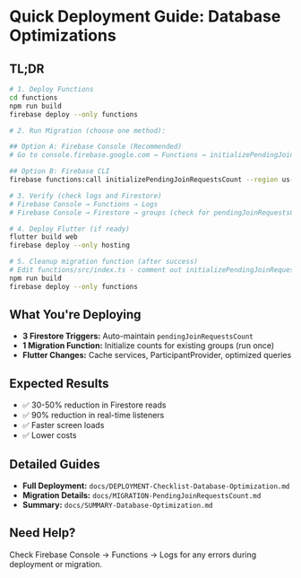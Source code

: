 # Quick Deployment Guide: Database Optimizations

## TL;DR

```bash
# 1. Deploy Functions
cd functions
npm run build
firebase deploy --only functions

# 2. Run Migration (choose one method):

## Option A: Firebase Console (Recommended)
# Go to console.firebase.google.com → Functions → initializePendingJoinRequestsCount → Run

## Option B: Firebase CLI
firebase functions:call initializePendingJoinRequestsCount --region us-east4

# 3. Verify (check logs and Firestore)
# Firebase Console → Functions → Logs
# Firebase Console → Firestore → groups (check for pendingJoinRequestsCount field)

# 4. Deploy Flutter (if ready)
flutter build web
firebase deploy --only hosting

# 5. Cleanup migration function (after success)
# Edit functions/src/index.ts - comment out initializePendingJoinRequestsCount
npm run build
firebase deploy --only functions
```

## What You're Deploying

- **3 Firestore Triggers:** Auto-maintain `pendingJoinRequestsCount`
- **1 Migration Function:** Initialize counts for existing groups (run once)
- **Flutter Changes:** Cache services, ParticipantProvider, optimized queries

## Expected Results

- ✅ 30-50% reduction in Firestore reads
- ✅ 90% reduction in real-time listeners
- ✅ Faster screen loads
- ✅ Lower costs

## Detailed Guides

- **Full Deployment:** `docs/DEPLOYMENT-Checklist-Database-Optimization.md`
- **Migration Details:** `docs/MIGRATION-PendingJoinRequestsCount.md`
- **Summary:** `docs/SUMMARY-Database-Optimization.md`

## Need Help?

Check Firebase Console → Functions → Logs for any errors during deployment or migration.
